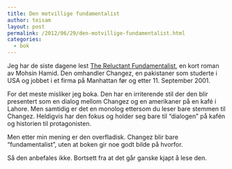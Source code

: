 ```yaml
---
title: Den motvillige fundamentalist
author: teisam
layout: post
permalink: /2012/06/29/den-motvillige-fundamentalist.html
categories:
  - bok
---
```

Jeg har de siste dagene lest [The Reluctant Fundamentalist][1], en kort roman av Mohsin Hamid. Den omhandler Changez, en pakistaner som studerte i USA og jobbet i et firma på Manhattan før og etter 11. September 2001.

For det meste misliker jeg boka. Den har en irriterende stil der den blir presentert som en dialog mellom Changez og en amerikaner på en kafé i Lahore. Men samtidig er det en monolog ettersom du leser bare stemmen til Changez. Heldigvis har den fokus og holder seg bare til “dialogen” på kafén og historien til protagonisten.

Men etter min mening er den overfladisk. Changez blir bare “fundamentalist”, uten at boken gir noe godt bilde på hvorfor.

Så den anbefales ikke. Bortsett fra at det går ganske kjapt å lese den.

 [1]: http://www.amazon.com/The-Reluctant-Fundamentalist-ebook/dp/B004IPPINW/ref=sr_1_2?ie=UTF8&qid=1340962655&sr=8-2&keywords=reluctant+fundamentalist